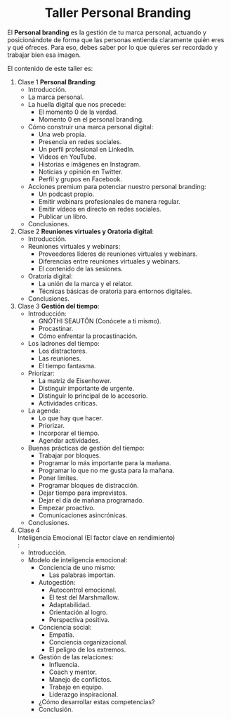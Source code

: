 <h1 align="center">Taller Personal Branding</h1>
<p>El <b>Personal branding</b> es la gestión de tu marca personal, actuando y posicionándote de forma que las personas entienda claramente quién eres y qué ofreces. Para eso, debes saber por lo que quieres ser recordado y trabajar bien esa imagen.</p>
<p>El contenido de este taller es:</p>
<p>
<ol>
  <li>Clase 1 <b>Personal Branding</b>:
    <ul>
      <li>Introducción.</li>
      <li>La marca personal.</li>
      <li>La huella digital que nos precede:
        <ul>
          <li>El momento 0 de la verdad.</li>
          <li>Momento 0 en el personal branding.</li>         
        </ul>
      </li>
      <li>Cómo construir una marca personal digital:
        <ul>
          <li>Una web propia.</li>
          <li>Presencia en redes sociales.</li>
          <li>Un perfil profesional en LinkedIn.</li>
          <li>Videos en YouTube.</li>
          <li>Historias e imágenes en Instagram.</li>
          <li>Noticias y opinión en Twitter.</li>
          <li>Perfil y grupos en Facebook.</li>
        </ul>
      </li>
      <li>Acciones premium para potenciar nuestro personal branding:
        <ul>
          <li>Un podcast propio.</li>
          <li>Emitir webinars profesionales de manera regular.</li>
          <li>Emitir vídeos en directo en redes sociales.</li>
          <li>Publicar un libro.</li>
        </ul>
      </li>
      <li>Conclusiones.</li>      
    </ul>
  </li>
  <li>Clase 2 <b>Reuniones virtuales y Oratoria digital</b>:
    <ul>
      <li>Introducción.</li>
      <li>Reuniones virtuales y webinars:
        <ul>
          <li>Proveedores líderes de reuniones virtuales y webinars.</li>
          <li>Diferencias entre reuniones virtuales y webinars.</li>
          <li>El contenido de las sesiones.</li>          
        </ul>
      </li>
      <li>Oratoria digital:
        <ul>
          <li>La unión de la marca y el relator.</li>
          <li>Técnicas básicas de oratoria para entornos digitales.</li>          
        </ul>
      </li>
      <li>Conclusiones.</li>
    </ul>      
  </li>
  <li>Clase 3 <b>Gestión del tiempo</b>:
    <ul>
      <li>Introducción:
        <ul>
          <li>GNÓTHI SEAUTÓN (Conócete a ti mismo).</li>
          <li>Procastinar.</li>
          <li>Cómo enfrentar la procastinación.</li>
        </ul>
      </li>
      <li>Los ladrones del tiempo:
        <ul>
          <li>Los distractores.</li>
          <li>Las reuniones.</li>
          <li>El tiempo fantasma.</li>
        </ul>
      </li>
      <li>Priorizar:
        <ul>
          <li>La matriz de Eisenhower.</li>
          <li>Distinguir importante de urgente.</li>
          <li>Distinguir lo principal de lo accesorio.</li>
          <li>Actividades críticas.</li>          
        </ul>
      </li>
      <li>La agenda:
        <ul>
          <li>Lo que hay que hacer.</li>
          <li>Priorizar.</li>
          <li>Incorporar el tiempo.</li>
          <li>Agendar actividades.</li>                     
        </ul>
      </li>
      <li>Buenas prácticas de gestión del tiempo:
        <ul>
          <li>Trabajar por bloques.</li>
          <li>Programar lo más importante para la mañana.</li>
          <li>Programar lo que no me gusta para la mañana.</li>
          <li>Poner límites.</li>
          <li>Programar bloques de distracción.</li>
          <li>Dejar tiempo para imprevistos.</li>
          <li>Dejar el día de mañana programado.</li>
          <li>Empezar proactivo.</li>
          <li>Comunicaciones asincrónicas.</li>
        </ul>
      </li>
      <li>Conclusiones.</li>
    </ul>
  </li>
  <li>Clase 4 <br>Inteligencia Emocional (El factor clave en rendimiento)</br>:
    <ul>
      <li>Introducción.</li>
      <li>Modelo de inteligencia emocional:
        <ul>
          <li>Conciencia de uno mismo:
            <ul>
              <li>Las palabras importan.</li>              
            </ul>
          </li>
          <li>Autogestión:
            <ul>
              <li>Autocontrol emocional.</li>
              <li>El test del Marshmallow.</li>
              <li>Adaptabilidad.</li>
              <li>Orientación al logro.</li>
              <li>Perspectiva positiva.</li>
            </ul>
          </li>
          <li>Conciencia social:
            <ul>
              <li>Empatía.</li>
              <li>Conciencia organizacional.</li>
              <li>El peligro de los extremos.</li>              
            </ul>
          </li>
          <li>Gestión de las relaciones:
            <ul>
              <li>Influencia.</li>
              <li>Coach y mentor.</li>
              <li>Manejo de conflictos.</li>
              <li>Trabajo en equipo.</li>
              <li>Liderazgo inspiracional.</li>              
            </ul>
          </li>
          <li>¿Cómo desarrollar estas competencias?</li>
          <li>Conclusión.</li>
        </ul>
      </li> 
    </ul> 
  </li>
</ol>
</p>



